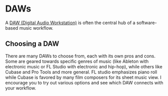 # DAWs

A [DAW (Digital Audio Workstation)](https://en.wikipedia.org/wiki/Digital_audio_workstation) is often the central hub of a software-based music workflow. 

## Choosing a DAW

There are many DAWs to choose from, each with its own pros and cons. Some are geared towards specific genres of music (like Ableton with electronic music or FL Studio with electronic and hip-hop), while others like Cubase and Pro Tools and more general. FL studio emphasizes piano roll while Cubase is favored by many film composers for its sheet music view. I encourage you to try out various options and see which DAW connects with your workflow.

